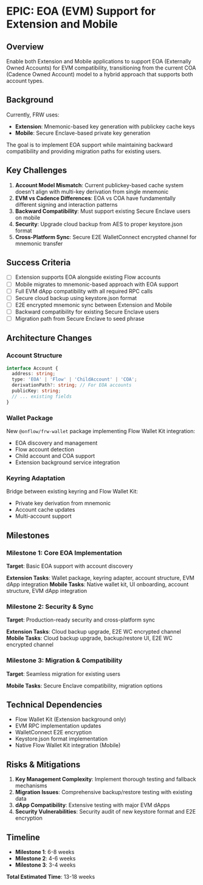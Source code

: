 # EPIC: EOA (EVM) Support for Extension and Mobile

## Overview

Enable both Extension and Mobile applications to support EOA (Externally Owned
Accounts) for EVM compatibility, transitioning from the current COA (Cadence
Owned Account) model to a hybrid approach that supports both account types.

## Background

Currently, FRW uses:

- **Extension**: Mnemonic-based key generation with publickey cache keys
- **Mobile**: Secure Enclave-based private key generation

The goal is to implement EOA support while maintaining backward compatibility
and providing migration paths for existing users.

## Key Challenges

1. **Account Model Mismatch**: Current publickey-based cache system doesn't
   align with multi-key derivation from single mnemonic
2. **EVM vs Cadence Differences**: EOA vs COA have fundamentally different
   signing and interaction patterns
3. **Backward Compatibility**: Must support existing Secure Enclave users on
   mobile
4. **Security**: Upgrade cloud backup from AES to proper keystore.json format
5. **Cross-Platform Sync**: Secure E2E WalletConnect encrypted channel for
   mnemonic transfer

## Success Criteria

- [ ] Extension supports EOA alongside existing Flow accounts
- [ ] Mobile migrates to mnemonic-based approach with EOA support
- [ ] Full EVM dApp compatibility with all required RPC calls
- [ ] Secure cloud backup using keystore.json format
- [ ] E2E encrypted mnemonic sync between Extension and Mobile
- [ ] Backward compatibility for existing Secure Enclave users
- [ ] Migration path from Secure Enclave to seed phrase

## Architecture Changes

### Account Structure

```typescript
interface Account {
  address: string;
  type: 'EOA' | 'Flow' | 'ChildAccount' | 'COA';
  derivationPath?: string; // For EOA accounts
  publicKey: string;
  // ... existing fields
}
```

### Wallet Package

New `@onflow/frw-wallet` package implementing Flow Wallet Kit integration:

- EOA discovery and management
- Flow account detection
- Child account and COA support
- Extension background service integration

### Keyring Adaptation

Bridge between existing keyring and Flow Wallet Kit:

- Private key derivation from mnemonic
- Account cache updates
- Multi-account support

## Milestones

### Milestone 1: Core EOA Implementation

**Target**: Basic EOA support with account discovery

**Extension Tasks**: Wallet package, keyring adapter, account structure, EVM
dApp integration **Mobile Tasks**: Native wallet kit, UI onboarding, account
structure, EVM dApp integration

### Milestone 2: Security & Sync

**Target**: Production-ready security and cross-platform sync

**Extension Tasks**: Cloud backup upgrade, E2E WC encrypted channel **Mobile
Tasks**: Cloud backup upgrade, backup/restore UI, E2E WC encrypted channel

### Milestone 3: Migration & Compatibility

**Target**: Seamless migration for existing users

**Mobile Tasks**: Secure Enclave compatibility, migration options

## Technical Dependencies

- Flow Wallet Kit (Extension background only)
- EVM RPC implementation updates
- WalletConnect E2E encryption
- Keystore.json format implementation
- Native Flow Wallet Kit integration (Mobile)

## Risks & Mitigations

1. **Key Management Complexity**: Implement thorough testing and fallback
   mechanisms
2. **Migration Issues**: Comprehensive backup/restore testing with existing data
3. **dApp Compatibility**: Extensive testing with major EVM dApps
4. **Security Vulnerabilities**: Security audit of new keystore format and E2E
   encryption

## Timeline

- **Milestone 1**: 6-8 weeks
- **Milestone 2**: 4-6 weeks
- **Milestone 3**: 3-4 weeks

**Total Estimated Time**: 13-18 weeks
